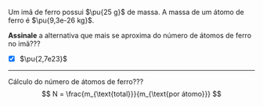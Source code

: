 Um imã de ferro possui $\pu{25 g}$ de massa. A massa de um átomo de ferro é $\pu{9,3e-26 kg}$.

**Assinale** a alternativa que mais se aproxima do número de átomos de ferro no imã???

- [x] $\pu{2,7e23}$

---

Cálculo do número de átomos de ferro???
$$
    N = \frac{m_{\text{total}}}{m_{\text{por átomo}}}
$$
